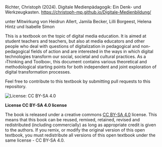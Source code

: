 Richter, Christoph (2024). Digitale Medienpädagogik: Ein Denk- und Werkzeugkasten. 
<https://christoph-mp.github.io/Digitale-Medienbildung/>

unter Mitwirkung von Heidrun Allert, Jamila Becker, Lilli Borgeest, Helena Hintz und Isabelle Simon

This is a textbook on the topic of digital media education. It is aimed at student teachers and teachers, but also at media educators and other people who deal with questions of digitalization in pedagogical and non-pedagogical fields of action and are interested in the ways in which digital technologies transform our social, societal and cultural practices. As a ›Thinking and Toolbox‹, this document contains various theoretical and methodological starting points for both independent and joint exploration of digital transformation processes.

Feel free to contribute to this textbook by submitting pull requests to this repository.

![License: CC BY-SA 4.0](https://img.shields.io/badge/License-CC%20BY--SA%204.0-lightgrey.svg)

**License CC BY-SA 4.0 license**

The book is released under a creative commons [CC BY-SA 4.0](https://creativecommons.org/licenses/by-sa/4.0/) license. This means that this book can be reused, remixed, retained, revised and redistributed (including commercially) as long as appropriate credit is given to the authors. If you remix, or modify the original version of this open textbook, you must redistribute all versions of this open textbook under the same license - CC BY-SA 4.0.
